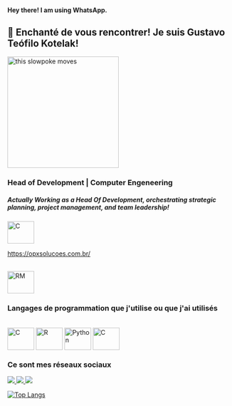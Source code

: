 #### Hey there! I am using WhatsApp.

## 👋 Enchanté de vous rencontrer! Je suis Gustavo Teófilo Kotelak! 

<img src="https://cdn.glitch.com/0e4d1ff3-5897-47c5-9711-d026c01539b8%2Fbddfd6e4434f42662b009295c9bab86e.gif?v=1573157191712" alt="this slowpoke moves"  width="250" alt="404 image"/>

### Head of Development | Computer Engeneering

##### Actually Working as a Head Of Development, orchestrating strategic planning, project management, and team leadership!

<img align="center" alt="C" height="50" width="60" src="https://opxsolucoes.com.br/wp-content/uploads/2020/05/logo_OPXsolucoesInteligentes02.png">

https://opxsolucoes.com.br/

</div>
<div style="display: inline_block"><br>  
  <img align="center" alt="RM" height="50" width="60" src="https://opxsolucoes.com.br/wp-content/uploads/2020/05/icone-03desenhos-site.png">  
</div>

### Langages de programmation que j'utilise ou que j'ai utilisés

</div>
<div style="display: inline_block"><br>  
  <img align="center" alt="C" height="50" width="60" src="https://upload.wikimedia.org/wikipedia/commons/1/18/C_Programming_Language.svg">  
  <img align="center" alt="R" height="50" width="60" src="https://upload.wikimedia.org/wikipedia/commons/1/1b/R_logo.svg">
  <img align="center" alt="Python" height="50" width="60" src="https://upload.wikimedia.org/wikipedia/commons/c/c3/Python-logo-notext.svg">
<img align="center" alt="C" height="50" width="60" src="https://upload.wikimedia.org/wikipedia/commons/9/99/Unofficial_JavaScript_logo_2.svg">
</div>



### Ce sont mes réseaux sociaux
<a href ="https://github.com/GustavoTeofiloKotelak"><img src = "https://img.shields.io/badge/GitHub-100000?style=for-the-badge&logo=github&logoColor=white"> 
<a href ="https://instagram.com/GustavoTeofiloKotelak"><img src = "https://img.shields.io/badge/Instagram-E4405F?style=for-the-badge&logo=instagram&logoColor=white">
<a href ="https://www.linkedin.com/in/gustavoteofilokotelak"><img src="https://img.shields.io/badge/LinkedIn-0077B5?style=for-the-badge&logo=linkedin&logoColor=white">

[![Top Langs](https://github-readme-stats.vercel.app/api/top-langs/?username=GustavoTeofiloKotelak)](https://github.com/GusatvoTeofiloKotelak/github-readme-stats)


<!--
**GustavoTeofiloKotelak/GustavoTeofiloKotelak** is a ✨ _special_ ✨ repository because its `README.md` (this file) appears on your GitHub profile.

Here are some ideas to get you started:

- 🔭 I’m currently working on ...
- 🌱 I’m currently learning ...
- 👯 I’m looking to collaborate on ...
- 🤔 I’m looking for help with ...
- 💬 Ask me about ...
- 📫 How to reach me: ...
- 😄 Pronouns: ...
- ⚡ Fun fact: ...
-->
